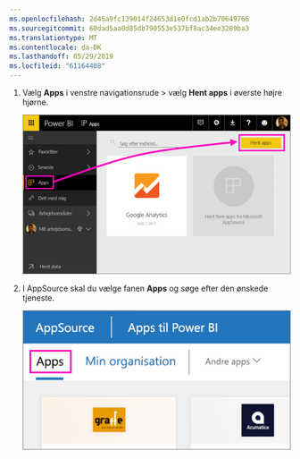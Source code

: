 ```yaml
---
ms.openlocfilehash: 2d45a9fc139014f24653d1e0fcd1ab2b70649766
ms.sourcegitcommit: 60dad5aa0d85db790553e537bf8ac34ee3289ba3
ms.translationtype: MT
ms.contentlocale: da-DK
ms.lasthandoff: 05/29/2019
ms.locfileid: "61164408"
---
```

1. Vælg **Apps** i venstre navigationsrude > vælg **Hent apps** i øverste højre hjørne.
   
     ![Hent apps-ikon](./media/powerbi-service-apps-get-more-apps/power-bi-service-apps-get-apps-1-app-line.png)
2. I AppSource skal du vælge fanen **Apps** og søge efter den ønskede tjeneste.
   
    ![Fanen Apps i AppSource](./media/powerbi-service-apps-get-more-apps/power-bi-appsource-apps.png)

